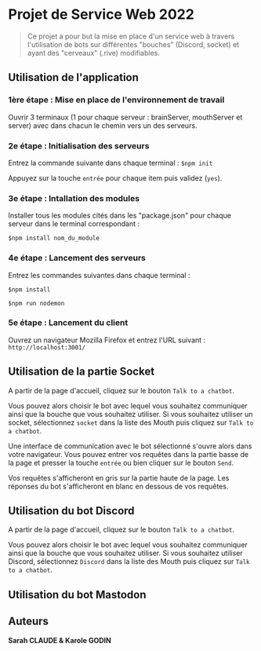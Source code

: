 # Projet de Service Web 2022

> Ce projet a pour but la mise en place d'un service web à travers l'utilisation de bots sur différentes "bouches" (Discord, socket) et ayant des "cerveaux" (.rive) modifiables.

## Utilisation de l'application

### 1ère étape : Mise en place de l'environnement de travail

Ouvrir 3 terminaux (1 pour chaque serveur : brainServer, mouthServer et server) avec dans chacun le chemin vers un des serveurs.

### 2e étape : Initialisation des serveurs

Entrez la commande suivante dans chaque terminal :
`$npm init`

Appuyez sur la touche `entrée` pour chaque item puis validez (`yes`).

### 3e étape : Intallation des modules

Installer tous les modules cités dans les "package.json" pour chaque serveur dans le terminal correspondant :

`$npm install nom_du_module`

### 4e étape : Lancement des serveurs

Entrez les commandes suivantes dans chaque terminal :

`$npm install`

`$npm run nodemon`

### 5e étape : Lancement du client

Ouvrez un navigateur Mozilla Firefox et entrez l'URL suivant :
`http://localhost:3001/`

## Utilisation de la partie Socket

A partir de la page d'accueil, cliquez sur le bouton `Talk to a chatbot`.

Vous pouvez alors choisir le bot avec lequel vous souhaitez communiquer ainsi que la bouche que vous souhaitez utiliser. Si vous souhaitez utiliser un socket, sélectionnez `socket` dans la liste des Mouth puis cliquez sur `Talk to a chatbot`.

Une interface de communication avec le bot sélectionné s'ouvre alors dans votre navigateur. Vous pouvez entrer vos requêtes dans la partie basse de la page et presser la touche `entrée` ou bien cliquer sur le bouton `Send`.

Vos requêtes s'afficheront en gris sur la partie haute de la page. Les réponses du bot s'afficheront en blanc en dessous de vos requêtes.

## Utilisation du bot Discord

A partir de la page d'accueil, cliquez sur le bouton `Talk to a chatbot`.

Vous pouvez alors choisir le bot avec lequel vous souhaitez communiquer ainsi que la bouche que vous souhaitez utiliser. Si vous souhaitez utiliser Discord, sélectionnez `Discord` dans la liste des Mouth puis cliquez sur `Talk to a chatbot`.

## Utilisation du bot Mastodon

## Auteurs

**Sarah CLAUDE & Karole GODIN**
